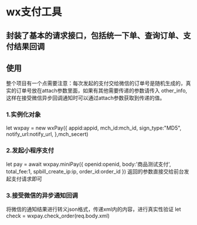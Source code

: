 # wx支付工具

## 封装了基本的请求接口，包括统一下单、查询订单、支付结果回调

## 使用
整个项目有一个点需要注意：每次发起的支付交给微信的订单号是随机生成的，真实的订单号放在attach参数里面，如果有其他需要传递的参数请传入
other_info,这样在接受微信异步回调通知时可以通过attach参数获取到传递的值。

### 1.实例化对象
let wxpay = new wxPay({
  appid:appid,
  mch_id:mch_id,
  sign_type:"MD5",
  notify_url:notify_url,
},mch_secert)

### 2.发起小程序支付
let pay = await wxpay.miniPay({
  openid:openid,
  body:'商品测试支付',
  total_fee:1,
  spbill_create_ip:ip,
  order_id:order_id
})
返回的参数直接交给前台发起支付请求即可

### 3.接受微信的异步通知回调
将微信的通知结果进行转义json格式，传递xml内的内容，进行真实性验证
let check = wxpay.check_order(req.body.xml)



